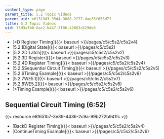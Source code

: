 ```yaml
---
content_type: page
parent_title: 5.2 Topic Videos
parent_uid: e01318d3-35d4-9080-2f77-dae35f856d7f
title: 5.2 Topic Videos
uid: 35d3afb0-8ac2-b447-3f06-42663c829de6
---
```


*   [\<D Register Timing]({{< baseurl >}}/pages/c5/c5s2/c5s2v4)
*   [5.2.1Digital State]({{< baseurl >}}/pages/c5/c5s2)
*   [5.2.2D Latch]({{< baseurl >}}/pages/c5/c5s2/c5s2v2)
*   [5.2.3D Register]({{< baseurl >}}/pages/c5/c5s2/c5s2v3)
*   [5.2.4D Register Timing]({{< baseurl >}}/pages/c5/c5s2/c5s2v4)
*   [5.2.5Sequential Circuit Timing]({{< baseurl >}}/pages/c5/c5s2/c5s2v5)
*   [5.2.6Timing Example]({{< baseurl >}}/pages/c5/c5s2/c5s2v6)
*   [5.2.7WE5.1]({{< baseurl >}}/pages/c5/c5s2/c5s2v7)
*   [5.2.8WE5.2]({{< baseurl >}}/pages/c5/c5s2/c5s2v8)
*   [\>Timing Example]({{< baseurl >}}/pages/c5/c5s2/c5s2v6)

Sequential Circuit Timing (6:52)
--------------------------------

{{< resource e8f651b7-3e39-4436-2c9a-99b272b941fc >}}

*   [BackD Register Timing]({{< baseurl >}}/pages/c5/c5s2/c5s2v4)
*   [ContinueTiming Example]({{< baseurl >}}/pages/c5/c5s2/c5s2v6)